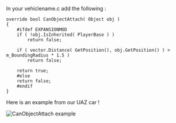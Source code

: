 In your vehiclename.c add the following :

	override bool CanObjectAttach( Object obj )
	{
		#ifdef EXPANSIONMOD
		if ( !obj.IsInherited( PlayerBase ) ) 
			return false;

		if ( vector.Distance( GetPosition(), obj.GetPosition() ) > m_BoundingRadius * 1.5 )
			return false;

		return true;
		#else
		return false;
		#endif
	}

Here is an example from our UAZ car !

![CanObjectAttach example](https://i.imgur.com/JoSRgNm.png)
